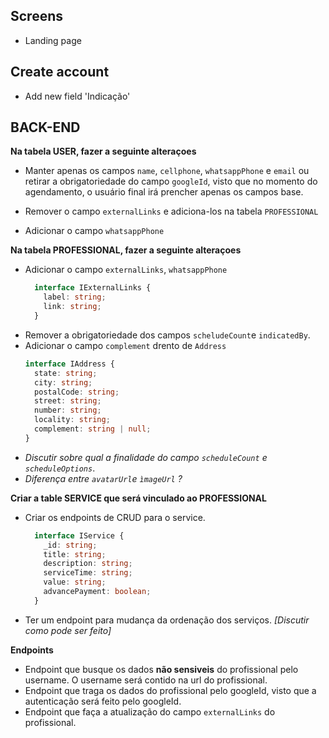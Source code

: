 ## Screens
- Landing page

## Create account
- Add new field 'Indicação'


## BACK-END

**Na tabela USER, fazer a seguinte alteraçoes**

- Manter apenas os campos ```name```, ```cellphone```, ```whatsappPhone``` e ```email``` ou retirar a obrigatoriedade do campo ```googleId```, visto que no momento do agendamento, o usuário final irá prencher apenas os campos base.

- Remover o campo ```externalLinks``` e adiciona-los na tabela ```PROFESSIONAL```

- Adicionar o campo ```whatsappPhone```

**Na tabela PROFESSIONAL, fazer a seguinte alteraçoes**

- Adicionar o campo ```externalLinks```, ```whatsappPhone```
  ```ts
    interface IExternalLinks {
      label: string;
      link: string;
    }
  ```
- Remover a obrigatoriedade dos campos ```scheludeCount```e ```indicatedBy```.
- Adicionar o campo ```complement``` drento de ```Address```
  ```ts
  interface IAddress {
    state: string;
    city: string;
    postalCode: string;
    street: string;
    number: string;
    locality: string;
    complement: string | null;
  }
  ```
- _Discutir sobre qual a finalidade do campo ```scheduleCount``` e ```scheduleOptions```_.
- _Diferença entre ```avatarUrl```e ```ìmageUrl``` ?_

**Criar a table SERVICE que será vinculado ao PROFESSIONAL**
- Criar os endpoints de CRUD para o service.
  ```ts
    interface IService {
      _id: string;
      title: string;
      description: string;
      serviceTime: string;
      value: string;
      advancePayment: boolean;
    }

  ```
- Ter um endpoint para mudança da ordenação dos serviços. 
  _[Discutir como pode ser feito]_

**Endpoints**

- Endpoint que busque os dados **não sensiveis** do profissional pelo username. O username será contido na url do profissional.
- Endpoint que traga os dados do profissional pelo googleId, visto que a autenticação será feito pelo googleId. 
- Endpoint que faça a atualização do campo ```externalLinks``` do profissional.



